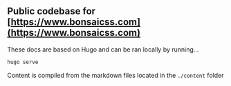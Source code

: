 ## Public codebase for [https://www.bonsaicss.com](https://www.bonsaicss.com)

These docs are based on Hugo and can be ran locally by running...

```bash
hugo serve
```

Content is compiled from the markdown files located in the `./content` folder
